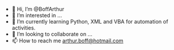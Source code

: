 - 👋 Hi, I’m @BoffArthur
- 👀 I’m interested in ...
- 🌱 I’m currently learning Python, XML and VBA for automation of activities.
- 💞️ I’m looking to collaborate on ...
- 📫 How to reach me arthur.boff@hotmail.com

<!---
BoffArthur/BoffArthur is a ✨ special ✨ repository because its `README.md` (this file) appears on your GitHub profile.
You can click the Preview link to take a look at your changes.
--->
